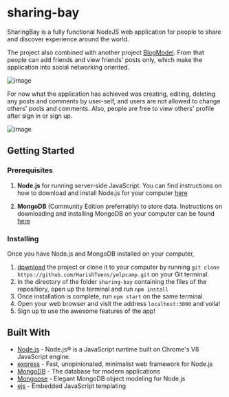 # sharing-bay

SharingBay is a fully functional NodeJS web application for people to share and discover experience around the world. 

The project also combined with another project [BlogModel](https://github.com/DeclanFang/blog-model). From that people can add friends and view friends' posts only, which make the application into social networking oriented. 

![image](https://github.com/DeclanFang/sharing-bay/blob/master/readme/homepage.png)

For now what the application has achieved was creating, editing, deleting any posts and comments by user-self, and users are not allowed to change others' posts and comments. Also, people are free to view others' profile after sign in or sign up. 

![image](https://github.com/DeclanFang/sharing-bay/blob/master/readme/demo%20posts.png)

## Getting Started

### Prerequisites

1. **Node.js** for running server-side JavaScript. You can find instructions on how to download and install Node.js for your computer [here](https://nodejs.org/en/download/)

2. **MongoDB** (Community Edition preferrably) to store data. Instructions on downloading and installing MongoDB on your computer can be found [here](https://docs.mongodb.com/manual/installation/)

### Installing

Once you have Node.js and MongoDB installed on your computer,

1. [download](https://github.com/HarishTeens/yelpcamp/archive/master.zip) the project or clone it to your computer by running `git clone https://github.com/HarishTeens/yelpcamp.git` on your Git terminal.
2. In the directory of the folder `sharing-bay` containing the files of the repositiory, open up the terminal and run `npm install`
3. Once installation is complete, run `npm start` on the same terminal.
4. Open your web browser and visit the address `localhost:3000` and voila!
5. Sign up to use the awesome features of the app!

## Built With

- [Node.js](https://nodejs.org) - Node.js® is a JavaScript runtime built on Chrome's V8 JavaScript engine.
- [express](https://expressjs.com//) - Fast, unopinionated, minimalist web framework for Node.js
- [MongoDB](https://www.mongodb.com/) - The database for
  modern applications
- [Mongoose](https://mongoosejs.com/) - Elegant MongoDB object modeling for Node.js
- [ejs](https://ejs.co/) - Embedded JavaScript templating
